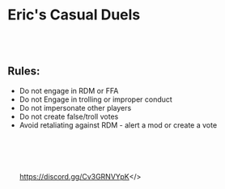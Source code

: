 # **Eric's Casual Duels**
<br/><br/>
## **Rules:**
* Do not engage in RDM or FFA
* Do not Engage in trolling or improper conduct
* Do not impersonate other players
* Do not create false/troll votes
* Avoid retaliating against RDM - alert a mod or create a vote
<br/><br/>
<br/><br/>
<br/><br/>
<a id="This server is affiliated with RTA - Join Here">https://discord.gg/Cv3GRNVYpK</>
